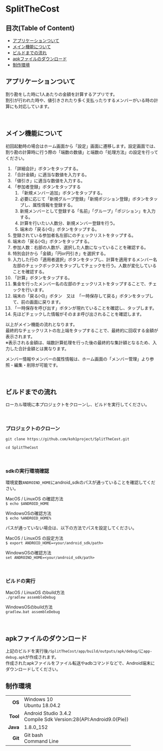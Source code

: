 # SplitTheCost
## 目次(Table of Content)
- [アプリケーションついて](#アプリケーションついて)
- [メイン機能について](#メイン機能について)
- [ビルドまでの流れ](#ビルドまでの流れ)
- [apkファイルのダウンロード](#apkファイルのダウンロード)
- [制作環境](#制作環境)

  

## アプリケーションついて
割り勘をした時に1人あたりの金額を計算するアプリです。  
割引が行われた時や、値引きされたり多く支払ったりするメンバーがいる時の計算にも対応しています。　　

　　

## メイン機能について
初回起動時の場合はホーム画面から「設定」画面に遷移します。設定画面では、割り勘の計算時に行う際の「端数の数値」と端数の「処理方法」の設定を行ってください。  
1. 「詳細会計」ボタンをタップする。
1. 「合計金額」に適当な数値を入力する。
1. 「値引き」に適当な数値を入力する。
1. 「参加者登録」ボタンをタップする  
    1. 「新規メンバー追加」ボタンをタップする。
    1. 必要に応じて「新規グループ登録」「新規ポジション登録」ボタンをタップし、属性情報を登録する。
    1. 新規メンバーとして登録する「名前」「グループ」「ポジション」を入力する。
    1. 計算を行いたい人数分、新規メンバー登録を行う。
    1. 端末の「戻る(◁)」ボタンをタップする。
1. 登録されている参加者名左部にのチェックリストをタップする。  
1. 端末の「戻る(◁)」ボタンをタップする。
1. 参加人数：右部の人数が、選択した人数になっていることを確認する。
1. 特別会計から「金額」「円or円引き」を選択する。
1. 入力した行の「適用者選択」ボタンをタップし、計算を適用するメンバー名左部のチェックボックスをタップしてチェックを行う。人数が変化していることを確認する。
1. 「計算」ボタンをタップする。
1. 集金を行ったメンバー名の左部のチェックリストをタップすることで、チェックを行います。
1. 端末の「戻る(◁)」ボタン　又は　「一時保存して戻る」ボタンをタップして、前の画面に戻ります。　　
1. 「一時保存を呼び出す」ボタンが現れていることを確認し、タップします。
1. 先ほどチェックした情報がそのまま呼び出されることを確認します。

以上がメイン機能の流れとなります。  
最終的なチェックリストの左上端をタップすることで、最終的に回収する金額が表示されます。  
※表示される金額は、端数計算処理を行った後の最終的な集計額となるため、入力した合計金額とは異なります。  

メンバー情報やメンバーの属性情報は、ホーム画面の「メンバー管理」より参照・編集・削除が可能です。

　　

##  ビルドまでの流れ  
ローカル環境に本プロジェクトをクローンし、ビルドを実行してください。  

　　
  
### プロジェクトのクローン  
`git clone https://github.com/koh1project/SplitTheCost.git`  

`cd SplitTheCost`

　　  

### sdkの実行環境確認
環境変数`ANDROIND_HOME`にandroid_sdkのパスが通っていることを確認してください。  

MacOS / LinuxOS の確認方法  
`$ echo $ANDROID_HOME`  

WindowsOSの確認方法  
`$ echo %ANDROID_HOME%`  

パスが通っていない場合は、以下の方法でパスを設定してください。

MacOS / LinuxOS の設定方法  
`$ export ANDROID_HOME=<your/android_sdk/path>`  

WindowsOSの確認方法   
`set ANDROIND_HOME=<your/android_sdk/path>`  

　　

### ビルドの実行
MacOS / LinuxOS のbuild方法  
`./gradlew assembleDebug`  

WindowsOSのbuild方法  
`gradlew.bat assembleDebug`  

　　

## apkファイルのダウンロード
上記のビルドを実行後`/SplitTheCost/app/build/outputs/apk/debug/`に`app-debug.apk`が作成されます。  
作成されたapkファイルをファイル転送やadbコマンドなどで、Android端末にダウンロードしてください。

  
## 制作環境  
|    |    |
|---:|:---|
|**OS**|Windows 10<br>Ubuntu 18.04.2|  
|**Tool**|Android Studio 3.4.2<br>Compile Sdk Version:28(API:Android9.0(Pie))|  
|**Java**|1.8.0_152|
|**Git**|Git bash<br>Command Line|
